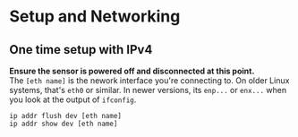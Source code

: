 # Setup and Networking
## One time setup with IPv4
**Ensure the sensor is powered off and disconnected at this point.**  
  The ```[eth name]``` is the nework interface you're connecting to. On older Linux systems, that's ```eth0``` or similar. In newer versions, its ```enp...``` or ```enx...``` when you look at the output of ```ifconfig```.
 ```
 ip addr flush dev [eth name]  
 ip addr show dev [eth name]
 ```
